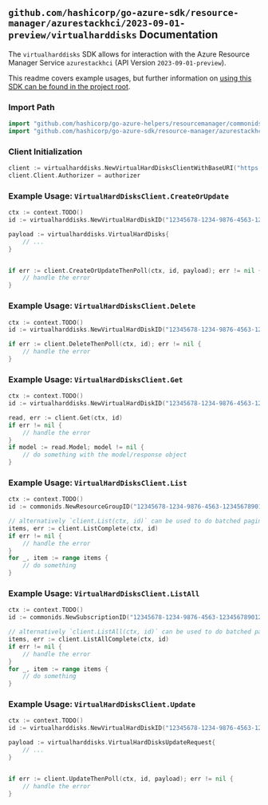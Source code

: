 
## `github.com/hashicorp/go-azure-sdk/resource-manager/azurestackhci/2023-09-01-preview/virtualharddisks` Documentation

The `virtualharddisks` SDK allows for interaction with the Azure Resource Manager Service `azurestackhci` (API Version `2023-09-01-preview`).

This readme covers example usages, but further information on [using this SDK can be found in the project root](https://github.com/hashicorp/go-azure-sdk/tree/main/docs).

### Import Path

```go
import "github.com/hashicorp/go-azure-helpers/resourcemanager/commonids"
import "github.com/hashicorp/go-azure-sdk/resource-manager/azurestackhci/2023-09-01-preview/virtualharddisks"
```


### Client Initialization

```go
client := virtualharddisks.NewVirtualHardDisksClientWithBaseURI("https://management.azure.com")
client.Client.Authorizer = authorizer
```


### Example Usage: `VirtualHardDisksClient.CreateOrUpdate`

```go
ctx := context.TODO()
id := virtualharddisks.NewVirtualHardDiskID("12345678-1234-9876-4563-123456789012", "example-resource-group", "virtualHardDiskValue")

payload := virtualharddisks.VirtualHardDisks{
	// ...
}


if err := client.CreateOrUpdateThenPoll(ctx, id, payload); err != nil {
	// handle the error
}
```


### Example Usage: `VirtualHardDisksClient.Delete`

```go
ctx := context.TODO()
id := virtualharddisks.NewVirtualHardDiskID("12345678-1234-9876-4563-123456789012", "example-resource-group", "virtualHardDiskValue")

if err := client.DeleteThenPoll(ctx, id); err != nil {
	// handle the error
}
```


### Example Usage: `VirtualHardDisksClient.Get`

```go
ctx := context.TODO()
id := virtualharddisks.NewVirtualHardDiskID("12345678-1234-9876-4563-123456789012", "example-resource-group", "virtualHardDiskValue")

read, err := client.Get(ctx, id)
if err != nil {
	// handle the error
}
if model := read.Model; model != nil {
	// do something with the model/response object
}
```


### Example Usage: `VirtualHardDisksClient.List`

```go
ctx := context.TODO()
id := commonids.NewResourceGroupID("12345678-1234-9876-4563-123456789012", "example-resource-group")

// alternatively `client.List(ctx, id)` can be used to do batched pagination
items, err := client.ListComplete(ctx, id)
if err != nil {
	// handle the error
}
for _, item := range items {
	// do something
}
```


### Example Usage: `VirtualHardDisksClient.ListAll`

```go
ctx := context.TODO()
id := commonids.NewSubscriptionID("12345678-1234-9876-4563-123456789012")

// alternatively `client.ListAll(ctx, id)` can be used to do batched pagination
items, err := client.ListAllComplete(ctx, id)
if err != nil {
	// handle the error
}
for _, item := range items {
	// do something
}
```


### Example Usage: `VirtualHardDisksClient.Update`

```go
ctx := context.TODO()
id := virtualharddisks.NewVirtualHardDiskID("12345678-1234-9876-4563-123456789012", "example-resource-group", "virtualHardDiskValue")

payload := virtualharddisks.VirtualHardDisksUpdateRequest{
	// ...
}


if err := client.UpdateThenPoll(ctx, id, payload); err != nil {
	// handle the error
}
```

